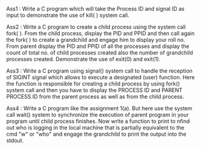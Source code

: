 Ass1 : Write a C program which will take the Process ID and signal ID as input to demonstrate the use of kill( ) system call.

Ass2 : Write a C program to create a child process using the system call fork( ). From the child process, display the PID and PPID and then call again the fork( ) to create a grandchild
and engage him to display your roll no. From parent display the PID and PPID of all the processes and display the count of total no. of child processes created also the number 
of grandchild processes created. Demonstrate the use of exit(0) and exit(1).

Ass3 : Write a C program using signal() system call to handle the reception of SIGINT signal which allows to execute a designated (user) function. Here the function is
responsible for creating a child process by using fork() system call and then you have to display the PROCESS ID and PARENT PROCESS ID from the parent process as well as 
from the child process.

Ass4 : Write a C program like the assignment 1(a). But here use the system call wait() system to synchronize the execution of parent program in your program until child process
finishes. Now write a function to print to nfind out who is logging in the local machine that is partially equivalent to the cmd "w" or "who" and engage the grandchild to print the
output into the stdout.
